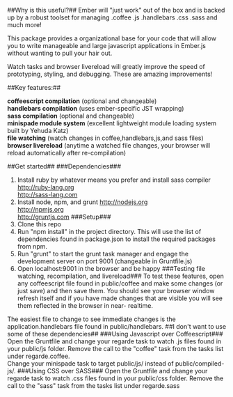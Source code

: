 ##Why is this useful?##
Ember will "just work" out of the box and is backed up by a robust toolset for managing .coffee .js .handlebars .css .sass and much more!

This package provides a organizational base for your code that will allow you to write manageable and large javascript applications
in Ember.js without wanting to pull your hair out.

Watch tasks and browser livereload will greatly improve the speed of prototyping, styling, and debugging.  These are amazing improvements!

##Key features:##

**coffeescript compilation** (optional and changeable)<br />
**handlebars compilation** (uses ember-specific JST wrapping)<br />
**sass compilation** (optional and changeable)<br />
**minispade module system** (excellent lightweight module loading system built by Yehuda Katz)<br />
**file watching** (watch changes in coffee,handlebars,js,and sass files)<br />
**browser livereload** (anytime a watched file changes, your browser will reload automatically after re-compilation)<br />

##Get started##
###Dependencies###
1. Install ruby by whatever means you prefer and install sass compiler
http://ruby-lang.org<br/>
http://sass-lang.com
2. Install node, npm, and grunt
http://nodejs.org<br />
http://npmjs.org<br />
http://gruntjs.com
###Setup###
3. Clone this repo
4. Run "npm install" in the project directory.  This will use the list of dependencies found in package.json to install the required
packages from npm.
5. Run "grunt" to start the grunt task manager and engage the development server on port 9001 (changeable in Gruntfile.js)
6. Open localhost:9001 in the browser and be happy
###Testing file watching, recompilation, and livereload###
To test these features, open any coffeescript file found in public/coffee and make some changes (or just save) and then save them.  You 
should see your browser window refresh itself and if you have made changes that are visible you will see them reflected in the browser in near-
realtime.<br />

The easiest file to change to see immediate changes is the application.handlebars file found in public/handlebars.
##I don't want to use some of these dependencies##
###Using Javascript over Coffeescript###
Open the Gruntfile and change your regarde task to watch .js files found in your public/js folder.  Remove the call to the "coffee" task from the tasks list under regarde.coffee.<br />
Change your minispade task to target public/js/ instead of public/compiled-js/.
###Using CSS over SASS###
Open the Gruntfile and change your regarde task to watch .css files found in your public/css folder.  Remove the call to the "sass" task from the tasks list under regarde.sass<br />
